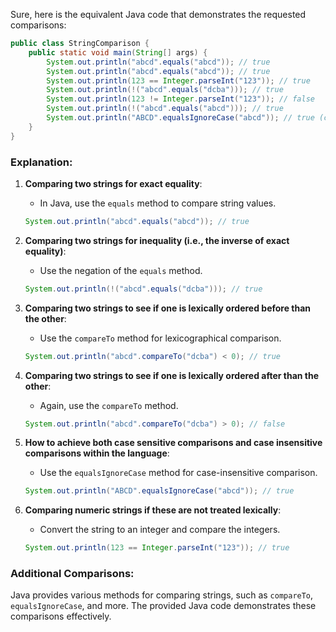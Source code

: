  Sure, here is the equivalent Java code that demonstrates the requested comparisons:

```java
public class StringComparison {
    public static void main(String[] args) {
        System.out.println("abcd".equals("abcd")); // true
        System.out.println("abcd".equals("abcd")); // true
        System.out.println(123 == Integer.parseInt("123")); // true
        System.out.println(!("abcd".equals("dcba"))); // true
        System.out.println(123 != Integer.parseInt("123")); // false
        System.out.println(!("abcd".equals("abcd"))); // true
        System.out.println("ABCD".equalsIgnoreCase("abcd")); // true (case insensitive)
    }
}
```

### Explanation:

1. **Comparing two strings for exact equality**:
   - In Java, use the `equals` method to compare string values.
   ```java
   System.out.println("abcd".equals("abcd")); // true
   ```

2. **Comparing two strings for inequality (i.e., the inverse of exact equality)**:
   - Use the negation of the `equals` method.
   ```java
   System.out.println(!("abcd".equals("dcba"))); // true
   ```

3. **Comparing two strings to see if one is lexically ordered before than the other**:
   - Use the `compareTo` method for lexicographical comparison.
   ```java
   System.out.println("abcd".compareTo("dcba") < 0); // true
   ```

4. **Comparing two strings to see if one is lexically ordered after than the other**:
   - Again, use the `compareTo` method.
   ```java
   System.out.println("abcd".compareTo("dcba") > 0); // false
   ```

5. **How to achieve both case sensitive comparisons and case insensitive comparisons within the language**:
   - Use the `equalsIgnoreCase` method for case-insensitive comparison.
   ```java
   System.out.println("ABCD".equalsIgnoreCase("abcd")); // true
   ```

6. **Comparing numeric strings if these are not treated lexically**:
   - Convert the string to an integer and compare the integers.
   ```java
   System.out.println(123 == Integer.parseInt("123")); // true
   ```

### Additional Comparisons:
Java provides various methods for comparing strings, such as `compareTo`, `equalsIgnoreCase`, and more. The provided Java code demonstrates these comparisons effectively.
